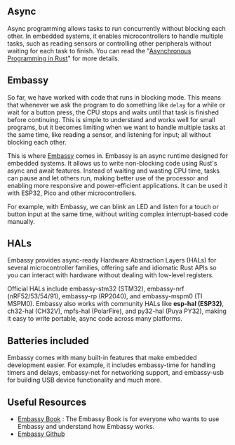 ## Async

Async programming allows tasks to run concurrently without blocking each other.  In embedded systems, it enables microcontrollers to handle multiple tasks, such as reading sensors or controlling other peripherals without waiting for each task to finish. You can read the "[Asynchronous Programming in Rust](https://rust-lang.github.io/async-book/intro.html)" for more details.

## Embassy


So far, we have worked with code that runs in blocking mode. This means that whenever we ask the program to do something like `delay` for a while or wait for a button press, the CPU stops and waits until that task is finished before continuing. This is simple to understand and works well for small programs, but it becomes limiting when we want to handle multiple tasks at the same time, like reading a sensor, and listening for input; all without blocking each other.

This is where [Embassy](https://github.com/embassy-rs/embassy) comes in. Embassy is an async runtime designed for embedded systems. It allows us to write non-blocking code using Rust's async and await features. Instead of waiting and wasting CPU time, tasks can pause and let others run, making better use of the processor and enabling more responsive and power-efficient applications. It can be used it with ESP32, Pico and other microcontrollers. 

For example, with Embassy, we can blink an LED and listen for a touch or button input at the same time, without writing complex interrupt-based code manually.

## HALs
Embassy provides async-ready Hardware Abstraction Layers (HALs) for several microcontroller families, offering safe and idiomatic Rust APIs so you can interact with hardware without dealing with low-level registers. 

Official HALs include embassy-stm32 (STM32), embassy-nrf (nRF52/53/54/91), embassy-rp (RP2040), and embassy-mspm0 (TI MSPM0). Embassy also works with community HALs like **esp-hal (ESP32)**, ch32-hal (CH32V), mpfs-hal (PolarFire), and py32-hal (Puya PY32), making it easy to write portable, async code across many platforms.


## Batteries included

Embassy comes with many built-in features that make embedded development easier. For example, it includes embassy-time for handling timers and delays, embassy-net for networking support, and embassy-usb for building USB device functionality and much more.


## Useful Resources

- [Embassy Book](https://embassy.dev/book/#_introduction) : The Embassy Book is for everyone who wants to use Embassy and understand how Embassy works.
- [Embassy Github](https://github.com/embassy-rs/embassy)
